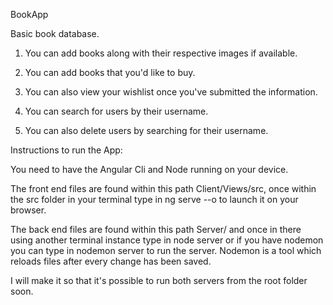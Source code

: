 BookApp

Basic book database.

1) You can add books along with their respective images if available.

2) You can add books that you'd like to buy.

3) You can also view your wishlist once you've submitted the information.

4) You can search for users by their username.

5) You can also delete users by searching for their username.

Instructions to run the App:

You need to have the Angular Cli and Node running on your device.

The front end files are found within this path Client/Views/src, once within the src folder in your terminal type in ng serve --o to launch it on your browser.

The back end files are found within this path Server/ and once in there using another terminal instance type in node server or if you have nodemon you can type in nodemon server to run the server. Nodemon is a tool which reloads files after every change has been saved.


I will make it so that it's possible to run both servers from the root folder soon.
